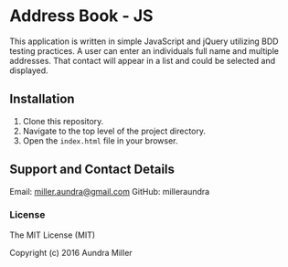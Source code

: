 # Address Book - JS

This application is written in simple JavaScript and jQuery utilizing BDD testing practices. A user can enter an individuals full name and multiple addresses. That contact will appear in a list and could be selected and displayed.

## Installation
1. Clone this repository.
2. Navigate to the top level of the project directory.
3. Open the `index.html` file in your browser.

## Support and Contact Details
Email: miller.aundra@gmail.com
GitHub: milleraundra

### License

The MIT License (MIT)

Copyright (c) 2016 Aundra Miller
